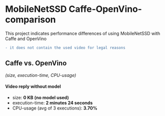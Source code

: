 # MobileNetSSD Caffe-OpenVino-comparison
This project indicates performance differences of using MobileNetSSD with Caffe and OpenVino
```diff
- it does not contain the used video for legal reasons
```
## Caffe vs. OpenVino
*(size, execution-time, CPU-usage)*

#### Video reply without model

- size: **0 KB (no model used)**
- execution-time: **2 minutes 24 seconds**
- CPU-usage (avg of 3 executions): **3.70%**
